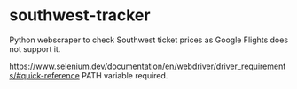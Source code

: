 # southwest-tracker
Python webscraper to check Southwest ticket prices as Google Flights does not support it.

https://www.selenium.dev/documentation/en/webdriver/driver_requirements/#quick-reference
PATH variable required.